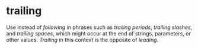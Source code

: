 # trailing

Use instead of *following* in phrases such as *trailing periods*, *trailing slashes*, and *trailing spaces*, which might occur at the end of strings, parameters, or other values. *Trailing* in this context is the opposite of *leading*.

